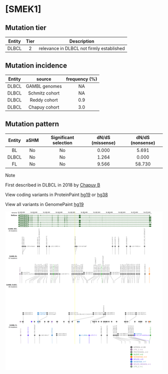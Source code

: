 # [SMEK1]

## Mutation tier

|Entity|Tier|Description                              |
|:------:|:----:|-----------------------------------------|
|DLBCL |2   |relevance in DLBCL not firmly established|
## Mutation incidence

|Entity|source        |frequency (%)|
|:------:|:--------------:|:-------------:|
|DLBCL |GAMBL genomes | NA          |
|DLBCL |Schmitz cohort| NA          |
|DLBCL |Reddy cohort  |0.9          |
|DLBCL |Chapuy cohort |3.0          |

## Mutation pattern

|Entity|aSHM|Significant selection|dN/dS (missense)|dN/dS (nonsense)|
|:------:|:----:|:---------------------:|:----------------:|:----------------:|
|BL    |No  |No                   |0.000           | 5.691          |
|DLBCL |No  |No                   |1.264           | 0.000          |
|FL    |No  |No                   |9.566           |58.730          |


> [!NOTE]
> First described in DLBCL in 2018 by [Chapuy B](https://pubmed.ncbi.nlm.nih.gov/29713087)

View coding variants in ProteinPaint [hg19](https://www.bcgsc.ca/downloads/morinlab/GAMBL/test/genes/SMEK1_protein.html)  or [hg38](https://www.bcgsc.ca/downloads/morinlab/GAMBL/test/genes/SMEK1_protein_hg38.html)

View all variants in GenomePaint [hg19](https://www.bcgsc.ca/downloads/morinlab/GAMBL/test/genes/SMEK1.html)

![image](images/proteinpaint/SMEK1.svg)
